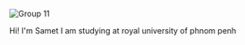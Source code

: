 
![Group 11](https://user-images.githubusercontent.com/113760359/214878334-7af73848-867c-44b3-960f-047e87ee47ba.png)


 Hi! I'm Samet  I am studying  at royal university of phnom penh
